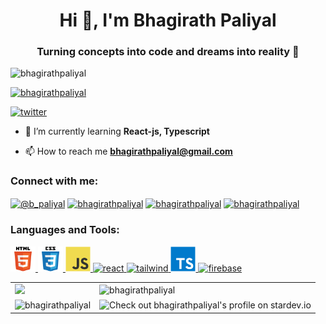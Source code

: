 <h1 align="center">Hi 👋, I'm Bhagirath Paliyal</h1>
<h3 align="center">Turning concepts into code and dreams into reality 🌟</h3>

<p align="left"> <img src="https://komarev.com/ghpvc/?username=bhagirathpaliyal&label=Profile%20views&color=0e75b6&style=flat" alt="bhagirathpaliyal" /> </p>

<p align="left"> <a href="https://github.com/ryo-ma/github-profile-trophy"><img src="https://github-profile-trophy.vercel.app/?username=bhagirathpaliyal" alt="bhagirathpaliyal" /></a> </p>

<p align="left"> <a href="https://x.com/b_paliyal" target="blank"><img src="https://img.shields.io/badge/Twitter-Bhagirath_Paliyal-00acee?style=for-the-badge&logo=twitter" alt="twitter"></a> </p>

- 🌱 I’m currently learning **React-js, Typescript**

- 📫 How to reach me **bhagirathpaliyal@gmail.com**

<h3 align="left">Connect with me:</h3>
<p align="left">
<a href="https://x.com/b_paliyal?t=uFW5PwOOSBJnY_7-AI6l5A&s=09" target="blank"><img align="center" src="https://raw.githubusercontent.com/rahuldkjain/github-profile-readme-generator/master/src/images/icons/Social/twitter.svg" alt="@b_paliyal" height="30" width="40" /></a>
<a href="https://www.linkedin.com/in/bhagirath-paliyal-3451b1286" target="blank"><img align="center" src="https://raw.githubusercontent.com/rahuldkjain/github-profile-readme-generator/master/src/images/icons/Social/linked-in-alt.svg" alt="bhagirathpaliyal" height="30" width="40" /></a>
<a href="https://fb.com/bhagirathpaliyal" target="blank"><img align="center" src="https://raw.githubusercontent.com/rahuldkjain/github-profile-readme-generator/master/src/images/icons/Social/facebook.svg" alt="bhagirathpaliyal" height="30" width="40" /></a>
<a href="https://instagram.com/bhagirathpaliyal" target="blank"><img align="center" src="https://raw.githubusercontent.com/rahuldkjain/github-profile-readme-generator/master/src/images/icons/Social/instagram.svg" alt="bhagirathpaliyal" height="30" width="40" /></a>
</p>

<h3 align="left">Languages and Tools:</h3>
<p align="left">
  <a href="https://www.w3.org/html/" target="_blank" rel="noreferrer">
    <img src="https://raw.githubusercontent.com/devicons/devicon/master/icons/html5/html5-original-wordmark.svg" alt="html5" width="40" height="40"/>
  </a>
  <a href="https://www.w3schools.com/css/" target="_blank" rel="noreferrer">
    <img src="https://raw.githubusercontent.com/devicons/devicon/master/icons/css3/css3-original-wordmark.svg" alt="css3" width="40" height="40"/>
  </a>
  <a href="https://developer.mozilla.org/en-US/docs/Web/JavaScript" target="_blank" rel="noreferrer">
    <img src="https://raw.githubusercontent.com/devicons/devicon/master/icons/javascript/javascript-original.svg" alt="javascript" width="40" height="40"/>
  </a>
  <a href="https://reactjs.org" target="_blank" rel="noreferrer">
    <img src="https://reactjs.org/logo-og.png" alt="react" width="40" height="40"/>
  </a>
  <a href="https://tailwindcss.com/" target="_blank" rel="noreferrer">
    <img src="https://www.vectorlogo.zone/logos/tailwindcss/tailwindcss-icon.svg" alt="tailwind" width="40" height="40"/>
  </a>
  <a href="https://www.typescriptlang.org/" target="_blank" rel="noreferrer">
    <img src="https://raw.githubusercontent.com/devicons/devicon/master/icons/typescript/typescript-original.svg" alt="typescript" width="40" height="40"/>
  </a>
  <a href="https://firebase.google.com/" target="_blank" rel="noreferrer">
    <img src="https://www.vectorlogo.zone/logos/firebase/firebase-icon.svg" alt="firebase" width="40" height="40"/>
  </a>
</p>

<table border="0px" style="border:0px">
  <tr>
  <td>
<img src="https://github-readme-stats.vercel.app/api?username=bhagirathpaliyal&count_private=true&include_all_commits=true" />    
    </td>
    <td>
        <img src="https://github-readme-streak-stats.herokuapp.com/?user=bhagirathpaliyal&count_private=true" alt="bhagirathpaliyal" />
    </td>
  
  </tr>
  <tr>
  <td>
<img align="center" src="https://github-readme-stats.vercel.app/api/top-langs?username=bhagirathpaliyal&show_icons=true&locale=en&layout=donut" alt="bhagirathpaliyal" />
    </td>
    <td>
        <img alt="Check out bhagirathpaliyal's profile on stardev.io" src="https://stardev.io/developers/bhagirathpaliyal/badge/languages/global.svg" />
    </td>
  
  </tr>
  </table>  

